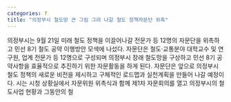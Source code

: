 ```yaml
---
categories: f
title: "의정부시 철도망 큰 그림 그려 나갈 철도 정책자문단 위촉"
---
```

의정부시는 9월 21일 미래 철도 정책을 이끌어나갈 전문가 등 12명의 자문단을 위촉하고 민선 8기 철도 공약 이행방안 모색에 나섰다. 자문단은 철도·교통분야 대학교수 및 연구원, 업계 전문가 등 12명으로 구성되며 의정부시 장래 철도망을 구상하고 민선 8기 공약사항을 효율적으로 추진하기 위한 자문활동을 하게 된다. 자문단은 앞으로 의정부시 철도 정책의 새로운 비전을 제시하고 구체적인 로드맵과 실천계획을 만들어 나갈 예정이다. 시는 시청 상황실에서 자문위원 위촉식과 함께 제1차 자문회의를 열고 의정부시의 철도사업 현황과 그동안의 철